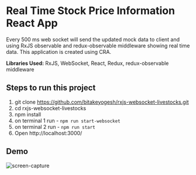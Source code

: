 # Real Time Stock Price Information React App
Every 500 ms web socket will send the updated mock data to client and using RxJS observable and redux-observable middleware showing real time data.
This application is created using CRA.

**Libraries Used:** RxJS, WebSocket, React, Redux, redux-observable middleware

## Steps to run this project
1. git clone https://github.com/bitakeyogesh/rxjs-websocket-livestocks.git
2. cd rxjs-websocket-livestocks
3. npm install
4. on terminal 1 run - `npm run start-websocket`
5. on terminal 2 run - `npm run start`
6. Open http://localhost:3000/

## Demo
![screen-capture](https://user-images.githubusercontent.com/26835951/118401762-8e0bac00-b684-11eb-8bfd-47e8e6fdf829.gif)


